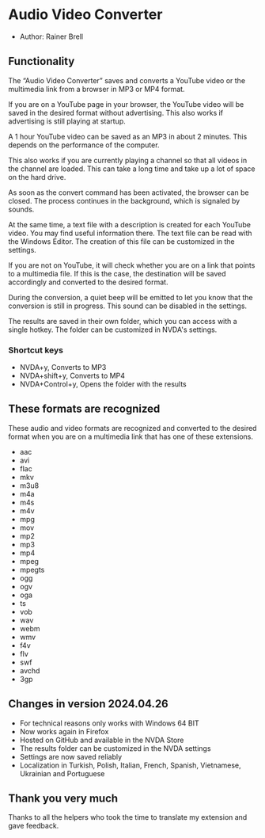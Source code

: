 # Audio Video Converter

* Author: Rainer Brell

## Functionality

The “Audio Video Converter” saves and converts a YouTube video or the multimedia link from a browser in MP3 or MP4 format.

If you are on a YouTube page in your browser, the YouTube video will be saved in the desired format without advertising. This also works if advertising is still playing at startup.

A 1 hour YouTube video can be saved as an MP3 in about 2 minutes. This depends on the performance of the computer.

This also works if you are currently playing a channel so that all videos in the channel are loaded. This can take a long time and take up a lot of space on the hard drive.

As soon as the convert command has been activated, the browser can be closed. The process continues in the background, which is signaled by sounds.

At the same time, a text file with a description is created for each YouTube video. You may find useful information there. The text file can be read with the Windows Editor. The creation of this file can be customized in the settings.

If you are not on YouTube, it will check whether you are on a link that points to a multimedia file. If this is the case, the destination will be saved accordingly and converted to the desired format.

During the conversion, a quiet beep will be emitted to let you know that the conversion is still in progress. This sound can be disabled in the settings.

The results are saved in their own folder, which you can access with a single hotkey. The folder can be customized in NVDA's settings.

### Shortcut keys

* NVDA+y, Converts to MP3
* NVDA+shift+y, Converts to MP4
* NVDA+Control+y, Opens the folder with the results

## These formats are recognized

These audio and video formats are recognized and converted to the desired format when you are on a multimedia link that has one of these extensions.

* aac 
* avi 
* flac 
* mkv 
* m3u8 
* m4a 
* m4s 
* m4v 
* mpg 
* mov 
* mp2 
* mp3 
* mp4 
* mpeg 
* mpegts 
* ogg 
* ogv 
* oga 
* ts 
* vob 
* wav 
* webm 
* wmv 
* f4v 
* flv
* swf 
* avchd
* 3gp

## Changes in version 2024.04.26

* For technical reasons only works with Windows 64 BIT
* Now works again in Firefox
* Hosted on GitHub and available in the NVDA Store
* The results folder can be customized in the NVDA settings
* Settings are now saved reliably
* Localization in Turkish, Polish, Italian, French, Spanish, Vietnamese, Ukrainian and Portuguese

## Thank you very much

Thanks to all the helpers who took the time to translate my extension and gave feedback.